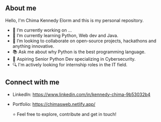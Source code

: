 ## About me
Hello, I'm Chima Kennedy Elorm and this is my personal repository.

- 🔭 I’m currently working on ...
- 🌱 I’m currently learning Python, Web dev and Java.
- 👯 I’m looking to collaborate on open-source projects, hackathons and anything innovative.
- 📚 Ask me about why Python is the best programming language.
- 🎯 Aspiring Senior Python Dev specializing in Cybersecurity.
- 🔍 I'm actively looking for internship roles in the IT field.

## Connect with me
- LinkedIn: https://www.linkedin.com/in/kennedy-chima-9b53032b4
- Portfolio: https://chimasweb.netlify.app/

  ⭐ Feel free to explore, contribute and get in touch!
